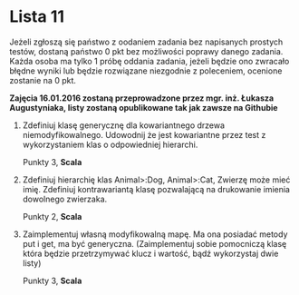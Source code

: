 Lista 11
==========

Jeżeli zgłoszą się państwo z oodaniem zadania bez napisanych prostych testów, dostaną państwo 0 pkt bez możliwości poprawy danego zadania. 
Każda osoba ma tylko 1 próbę oddania zadania, jeżeli będzie ono zwracało błędne wyniki lub będzie rozwiązane niezgodnie z poleceniem, ocenione zostanie na 0 pkt.

**Zajęcia 16.01.2016 zostaną przeprowadzone przez mgr. inż. Łukasza Augustyniaka, listy zostaną opublikowane tak jak zawsze na Githubie**

1. Zdefiniuj klasę generycznę dla kowariantnego drzewa niemodyfikowalnego. Udowodnij że jest kowariantne przez test z wykorzystaniem klas o odpowiedniej hierarchi.

	Punkty 3, **Scala**


2. Zdefiniuj hierarchię klas Animal>:Dog, Animal>:Cat, Zwierzę może mieć imię. Zdefiniuj kontrawariantą klasę pozwalającą na drukowanie imienia dowolnego zwierzaka. 

	Punkty 2, **Scala**


3. Zaimplementuj własną modyfikowalną mapę. Ma ona posiadać metody put i get, ma być generyczna. (Zaimplementuj sobie pomocniczą klasę która będzie przetrzymywać klucz i wartość, bądź wykorzystaj dwie listy)

	Punkty 3, **Scala**



